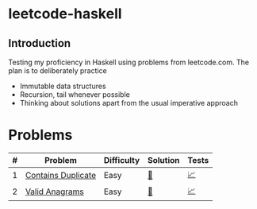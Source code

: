# leetcode-haskell

## Introduction

Testing my proficiency in Haskell using problems from leetcode.com. The plan is to deliberately practice

- Immutable data structures
- Recursion, tail whenever possible
- Thinking about solutions apart from the usual imperative approach

# Problems

| # | Problem                 | Difficulty | Solution                        | Tests                                           |
|---|-------------------------|------------|---------------------------------|-------------------------------------------------|
| 1 | [Contains Duplicate][1] | Easy       | [:green_book:](./src/Lib217.hs) | [:chart_with_upwards_trend:](./test/LC217Spec.hs) |
| 2 | [Valid Anagrams][2]     | Easy       | [:green_book:](./src/Lib242.hs) | [:chart_with_upwards_trend:](./test/LC242Spec.hs) |


[1]: https://leetcode.com/problems/contains-duplicate/
[2]: https://leetcode.com/problems/valid-anagram/